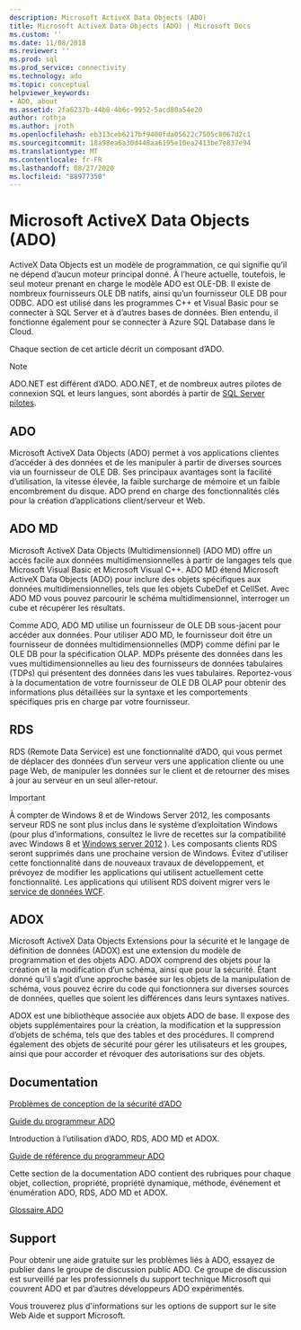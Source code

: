 ```yaml
---
description: Microsoft ActiveX Data Objects (ADO)
title: Microsoft ActiveX Data Objects (ADO) | Microsoft Docs
ms.custom: ''
ms.date: 11/08/2018
ms.reviewer: ''
ms.prod: sql
ms.prod_service: connectivity
ms.technology: ado
ms.topic: conceptual
helpviewer_keywords:
- ADO, about
ms.assetid: 2fa6237b-44b8-4b6c-9952-5acd80a54e20
author: rothja
ms.author: jroth
ms.openlocfilehash: eb313ceb6217bf9400fda05622c7505c8067d2c1
ms.sourcegitcommit: 18a98ea6a30d448aa6195e10ea2413be7e837e94
ms.translationtype: MT
ms.contentlocale: fr-FR
ms.lasthandoff: 08/27/2020
ms.locfileid: "88977350"
---
```

# <a name="microsoft-activex-data-objects-ado"></a>Microsoft ActiveX Data Objects (ADO)

ActiveX Data Objects est un modèle de programmation, ce qui signifie qu’il ne dépend d’aucun moteur principal donné. À l’heure actuelle, toutefois, le seul moteur prenant en charge le modèle ADO est OLE-DB. Il existe de nombreux fournisseurs OLE DB natifs, ainsi qu’un fournisseur OLE DB pour ODBC. ADO est utilisé dans les programmes C++ et Visual Basic pour se connecter à SQL Server et à d’autres bases de données. Bien entendu, il fonctionne également pour se connecter à Azure SQL Database dans le Cloud.

Chaque section de cet article décrit un composant d’ADO.

> [!NOTE]
> ADO.NET est différent d’ADO. ADO.NET, et de nombreux autres pilotes de connexion SQL et leurs langues, sont abordés à partir de [SQL Server pilotes](../connect/sql-connection-libraries.md).

  
## <a name="ado"></a>ADO  
 Microsoft ActiveX Data Objects (ADO) permet à vos applications clientes d’accéder à des données et de les manipuler à partir de diverses sources via un fournisseur de OLE DB. Ses principaux avantages sont la facilité d’utilisation, la vitesse élevée, la faible surcharge de mémoire et un faible encombrement du disque. ADO prend en charge des fonctionnalités clés pour la création d’applications client/serveur et Web.  
  
## <a name="ado-md"></a>ADO MD  
 Microsoft ActiveX Data Objects (Multidimensionnel) (ADO MD) offre un accès facile aux données multidimensionnelles à partir de langages tels que Microsoft Visual Basic et Microsoft Visual C++. ADO MD étend Microsoft ActiveX Data Objects (ADO) pour inclure des objets spécifiques aux données multidimensionnelles, tels que les objets CubeDef et CellSet. Avec ADO MD vous pouvez parcourir le schéma multidimensionnel, interroger un cube et récupérer les résultats.  
  
 Comme ADO, ADO MD utilise un fournisseur de OLE DB sous-jacent pour accéder aux données. Pour utiliser ADO MD, le fournisseur doit être un fournisseur de données multidimensionnelles (MDP) comme défini par le OLE DB pour la spécification OLAP. MDPs présente des données dans les vues multidimensionnelles au lieu des fournisseurs de données tabulaires (TDPs) qui présentent des données dans les vues tabulaires. Reportez-vous à la documentation de votre fournisseur de OLE DB OLAP pour obtenir des informations plus détaillées sur la syntaxe et les comportements spécifiques pris en charge par votre fournisseur.  
  
## <a name="rds"></a>RDS  
 RDS (Remote Data Service) est une fonctionnalité d’ADO, qui vous permet de déplacer des données d’un serveur vers une application cliente ou une page Web, de manipuler les données sur le client et de retourner des mises à jour au serveur en un seul aller-retour.  
  
> [!IMPORTANT]
>  À compter de Windows 8 et de Windows Server 2012, les composants serveur RDS ne sont plus inclus dans le système d’exploitation Windows (pour plus d’informations, consultez le livre de recettes sur la compatibilité avec Windows 8 et [Windows server 2012](https://www.microsoft.com/download/details.aspx?id=27416) ). Les composants clients RDS seront supprimés dans une prochaine version de Windows. Évitez d'utiliser cette fonctionnalité dans de nouveaux travaux de développement, et prévoyez de modifier les applications qui utilisent actuellement cette fonctionnalité. Les applications qui utilisent RDS doivent migrer vers le  [service de données WCF](https://go.microsoft.com/fwlink/?LinkId=199565).  
  
## <a name="adox"></a>ADOX  
 Microsoft ActiveX Data Objects Extensions pour la sécurité et le langage de définition de données (ADOX) est une extension du modèle de programmation et des objets ADO. ADOX comprend des objets pour la création et la modification d’un schéma, ainsi que pour la sécurité. Étant donné qu’il s’agit d’une approche basée sur les objets de la manipulation de schéma, vous pouvez écrire du code qui fonctionnera sur diverses sources de données, quelles que soient les différences dans leurs syntaxes natives.  
  
 ADOX est une bibliothèque associée aux objets ADO de base. Il expose des objets supplémentaires pour la création, la modification et la suppression d’objets de schéma, tels que des tables et des procédures. Il comprend également des objets de sécurité pour gérer les utilisateurs et les groupes, ainsi que pour accorder et révoquer des autorisations sur des objets.  
  
## <a name="documentation"></a>Documentation  
 [Problèmes de conception de la sécurité d’ADO](./guide/ado-security-design-issues.md)  
  
 [Guide du programmeur ADO](./guide/ado-programmer-s-guide.md)  
  
 Introduction à l’utilisation d’ADO, RDS, ADO MD et ADOX.  
  
 [Guide de référence du programmeur ADO](./reference/ado-programmer-s-reference.md)  
  
 Cette section de la documentation ADO contient des rubriques pour chaque objet, collection, propriété, propriété dynamique, méthode, événement et énumération ADO, RDS, ADO MD et ADOX.  
  
 [Glossaire ADO](./ado-glossary.md)  
  
## <a name="support"></a>Support  
 Pour obtenir une aide gratuite sur les problèmes liés à ADO, essayez de publier dans le groupe de discussion public ADO. Ce groupe de discussion est surveillé par les professionnels du support technique Microsoft qui couvrent ADO et par d’autres développeurs ADO expérimentés.  
  
 Vous trouverez plus d'informations sur les options de support sur le site Web Aide et support Microsoft.